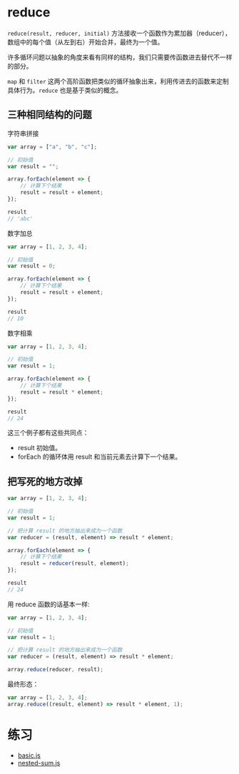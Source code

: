 # reduce

`reduce(result, reducer, initial)` 方法接收一个函数作为累加器（reducer），数组中的每个值（从左到右）开始合并，最终为一个值。

许多循环问题以抽象的角度来看有同样的结构，我们只需要传函数进去替代不一样的部分。

`map` 和 `filter` 这两个高阶函数把类似的循环抽象出来，利用传进去的函数来定制具体行为。`reduce` 也是基于类似的概念。

## 三种相同结构的问题

字符串拼接

```js
var array = ["a", "b", "c"];

// 初始值
var result = "";

array.forEach(element => {
	// 计算下个结果
	result = result + element;
});

result
// 'abc'
```

数字加总

```js
var array = [1, 2, 3, 4];

// 初始值
var result = 0;

array.forEach(element => {
	// 计算下个结果
	result = result + element;
});

result
// 10
```

数字相乘

```js
var array = [1, 2, 3, 4];

// 初始值
var result = 1;

array.forEach(element => {
	// 计算下个结果
	result = result * element;
});

result
// 24
```

这三个例子都有这些共同点：

+ result 初始值。
+ forEach 的循环体用 result 和当前元素去计算下一个结果。

## 把写死的地方改掉

```js
var array = [1, 2, 3, 4];

// 初始值
var result = 1;

// 把计算 result 的地方抽出来成为一个函数
var reducer = (result, element) => result * element;

array.forEach(element => {
	// 计算下个结果
	result = reducer(result, element);
});

result
// 24
```

用 reduce 函数的话基本一样:

```js
var array = [1, 2, 3, 4];

// 初始值
var result = 1;

// 把计算 result 的地方抽出来成为一个函数
var reducer = (result, element) => result * element;

array.reduce(reducer, result);
```

最终形态：

```js
var array = [1, 2, 3, 4];
array.reduce((result, element) => result * element, 1);
```

# 练习

+ [basic.js](basic.js)
+ [nested-sum.js](nested-sum.js)